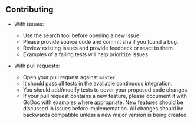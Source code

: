## Contributing 

- With issues:
  - Use the search tool before opening a new issue.
  - Please provide source code and commit sha if you found a bug.
  - Review existing issues and provide feedback or react to them.
  - Examples of a failing tests will help prioritize issues

- With pull requests:
  - Open your pull request against `master`
  - It should pass all tests in the available continuous integration.
  - You should add/modify tests to cover your proposed code changes.
  - If your pull request contains a new feature, please document it with GoDoc with examples where appropriate.
  New features should be discussed in issues before implementation. All changes should be backwards compatible unless
  a new major version is being created